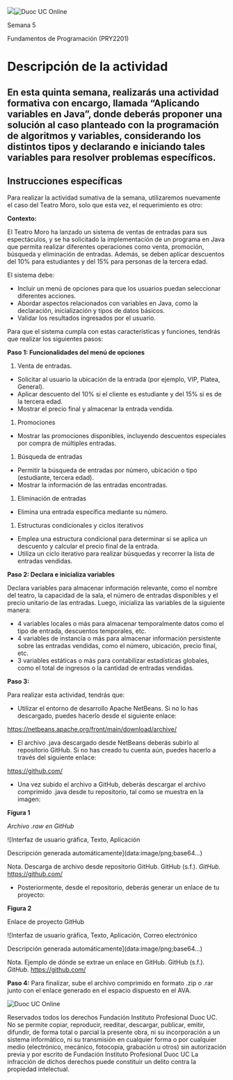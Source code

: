 ![](data:image/png;base64...)![Duoc UC Online](data:image/png;base64...)

Semana 5

Fundamentos de Programación (PRY2201)

# Descripción de la actividad

## En esta quinta semana, realizarás una actividad formativa con encargo, llamada “Aplicando variables en Java”, donde deberás proponer una solución al caso planteado con la programación de algoritmos y variables, considerando los distintos tipos y declarando e iniciando tales variables para resolver problemas específicos.

## Instrucciones específicas

Para realizar la actividad sumativa de la semana, utilizaremos nuevamente el caso del Teatro Moro, solo que esta vez, el requerimiento es otro:

**Contexto:**

El Teatro Moro ha lanzado un sistema de ventas de entradas para sus espectáculos, y se ha solicitado la implementación de un programa en Java que permita realizar diferentes operaciones como venta, promoción, búsqueda y eliminación de entradas. Además, se deben aplicar descuentos del 10% para estudiantes y del 15% para personas de la tercera edad.

El sistema debe:

* Incluir un menú de opciones para que los usuarios puedan seleccionar diferentes acciones.
* Abordar aspectos relacionados con variables en Java, como la declaración, inicialización y tipos de datos básicos.
* Validar los resultados ingresados por el usuario.

Para que el sistema cumpla con estas características y funciones, tendrás que realizar los siguientes pasos:

**Paso 1: Funcionalidades del menú de opciones**

1. Venta de entradas.

* Solicitar al usuario la ubicación de la entrada (por ejemplo, VIP, Platea, General).
* Aplicar descuento del 10% si el cliente es estudiante y del 15% si es de la tercera edad.
* Mostrar el precio final y almacenar la entrada vendida.

1. Promociones

* Mostrar las promociones disponibles, incluyendo descuentos especiales por compra de múltiples entradas.

1. Búsqueda de entradas

* Permitir la búsqueda de entradas por número, ubicación o tipo (estudiante, tercera edad).
* Mostrar la información de las entradas encontradas.

1. Eliminación de entradas

* Elimina una entrada específica mediante su número.

1. Estructuras condicionales y ciclos iterativos

* Emplea una estructura condicional para determinar si se aplica un descuento y calcular el precio final de la entrada.
* Utiliza un ciclo iterativo para realizar búsquedas y recorrer la lista de entradas vendidas.

**Paso 2: Declara e inicializa variables**

Declara variables para almacenar información relevante, como el nombre del teatro, la capacidad de la sala, el número de entradas disponibles y el precio unitario de las entradas. Luego, inicializa las variables de la siguiente manera:

* 4 variables locales o más para almacenar temporalmente datos como el tipo de entrada, descuentos temporales, etc.
* 4 variables de instancia o más para almacenar información persistente sobre las entradas vendidas, como el número, ubicación, precio final, etc.
* 3 variables estáticas o más para contabilizar estadísticas globales, como el total de ingresos o la cantidad de entradas vendidas.

**Paso 3:**

Para realizar esta actividad, tendrás que:

* Utilizar el entorno de desarrollo Apache NetBeans. Si no lo has descargado, puedes hacerlo desde el siguiente enlace:

<https://netbeans.apache.org/front/main/download/archive/>

* El archivo .java descargado desde NetBeans deberás subirlo al repositorio GitHub. Si no has creado tu cuenta aún, puedes hacerlo a través del siguiente enlace:

<https://github.com/>

* Una vez subido el archivo a GitHub, deberás descargar el archivo comprimido .java desde tu repositorio, tal como se muestra en la imagen:

**Figura 1**

*Archivo .raw en GitHub*

![Interfaz de usuario gráfica, Texto, Aplicación

Descripción generada automáticamente](data:image/png;base64...)

Nota. Descarga de archivo desde repositorio GitHub. GitHub (s.f.). *GitHub.* <https://github.com/>

* Posteriormente, desde el repositorio, deberás generar un enlace de tu proyecto:

**Figura 2**

Enlace de proyecto GitHub

![Interfaz de usuario gráfica, Texto, Aplicación, Correo electrónico

Descripción generada automáticamente](data:image/png;base64...)

Nota. Ejemplo de dónde se extrae un enlace en GitHub. GitHub (s.f.). *GitHub.* <https://github.com/>

**Paso 4:** Para finalizar, sube el archivo comprimido en formato .zip o .rar junto con el enlace generado en el espacio dispuesto en el AVA.

![Duoc UC Online](data:image/png;base64...)

Reservados todos los derechos Fundación Instituto Profesional Duoc UC. No se permite copiar, reproducir, reeditar, descargar, publicar, emitir, difundir, de forma total o parcial la presente obra, ni su incorporación a un sistema informático, ni su transmisión en cualquier forma o por cualquier medio (electrónico, mecánico, fotocopia, grabación u otros) sin autorización previa y por escrito de Fundación Instituto Profesional Duoc UC La infracción de dichos derechos puede constituir un delito contra la propiedad intelectual.
